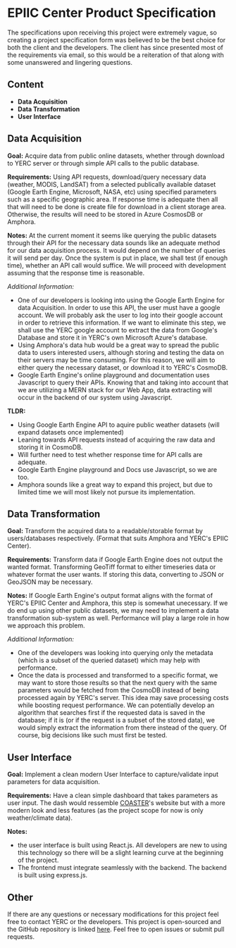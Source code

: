 # EPIIC Center Product Specification

The specifications upon receiving this project were extremely vague, so creating a project specification form was believed to be the best choice for both the client and the developers. The client has since presented most of the requirements via email, so this would be a reiteration of that along with some unanswered and lingering questions.

## Content

- **Data Acquisition**
- **Data Transformation**
- **User Interface**

## Data Acquisition

**Goal:**
Acquire data from public online datasets, whether through download to YERC server or through simple API calls to the public database.

**Requirements:**
Using API requests, download/query necessary data (weather, MODIS, LandSAT) from a selected publically available dataset (Google Earth Engine, Microsoft, NASA, etc) using specified parameters such as a specific geographic area. If response time is adequate then all that will need to be done is create file for download in a client storage area. Otherwise, the results will need to be stored in Azure CosmosDB or Amphora.

**Notes:**
At the current moment it seems like querying the public datasets through their API for the necessary data sounds like an adequate method for our data acquisition process. It would depend on the number of queries it will send per day. Once the system is put in place, we shall test (if enough time), whether an API call would suffice. We will proceed with development assuming that the response time is reasonable.

_Additional Information:_

- One of our developers is looking into using the Google Earth Engine for data Acquisition. In order to use this API, the user must have a google account. We will probably ask the user to log into their google account in order to retrieve this information. If we want to eliminate this step, we shall use the YERC google account to extract the data from Google's Database and store it in YERC's own Microsoft Azure's database.
- Using Amphora's data hub would be a great way to spread the public data to users interested users, although storing and testing the data on their servers may be time consuming. For this reason, we will aim to either query the necessary dataset, or download it to YERC's CosmoDB.
- Google Earth Engine's online playground and documentation uses Javascript to query their APIs. Knowing that and taking into account that we are utilizing a MERN stack for our Web App, data extracting will occur in the backend of our system using Javascript.

**TLDR:**

- Using Google Earth Engine API to aquire public weather datasets (will expand datasets once implemented)
- Leaning towards API requests instead of acquiring the raw data and storing it in CosmoDB.
- Will further need to test whether response time for API calls are adequate.
- Google Earth Engine playground and Docs use Javascript, so we are too.
- Amphora sounds like a great way to expand this project, but due to limited time we will most likely not pursue its implementation.

## Data Transformation

**Goal:**
Transform the acquired data to a readable/storable format by users/databases respectively. (Format that suits Amphora and YERC's EPIIC Center).

**Requirements:**
Transform data if Google Earth Engine does not output the wanted format. Transforming GeoTiff format to either timeseries data or whatever format the user wants. If storing this data, converting to JSON or GeoJSON may be necessary.

**Notes:**
If Google Earth Engine's output format aligns with the format of YERC's EPIIC Center and Amphora, this step is somewhat unecessary. If we do end up using other public datasets, we may need to implement a data transformation sub-system as well. Performance will play a large role in how we approach this problem.

_Additional Information:_

- One of the developers was looking into querying only the metadata (which is a subset of the queried dataset) which may help with performance.
- Once the data is processed and transformed to a specific format, we may want to store those results so that the next query with the same parameters would be fetched from the CosmoDB instead of being processed again by YERC's server. This idea may save processing costs while boosting request performance. We can potentially develop an algorithm that searches first if the requested data is saved in the database; if it is (or if the request is a subset of the stored data), we would simply extract the information from there instead of the query. Of course, big decisions like such must first be tested.

## User Interface

**Goal:**
Implement a clean modern User Interface to capture/validate input parameters for data acquisition.

**Requirements:**
 Have a clean simple dashboard that takes parameters as user input. The dash would ressemble [COASTER](http://www.coasterdata.net/)'s website but with a more modern look and less features (as the project scope for now is only weather/climate data).

**Notes:**

- the user interface is built using React.js. All developers are new to using this technology so there will be a slight learning curve at the beginning of the project.
- The frontend must integrate seamlessly with the backend. The backend is built using express.js.

## Other

If there are any questions or necessary modifications for this project feel free to contact YERC or the developers. This project is open-sourced and the GitHub repository is linked [here](https://github.com/julianryorex/EPIIC-Project). Feel free to open issues or submit pull requests.
